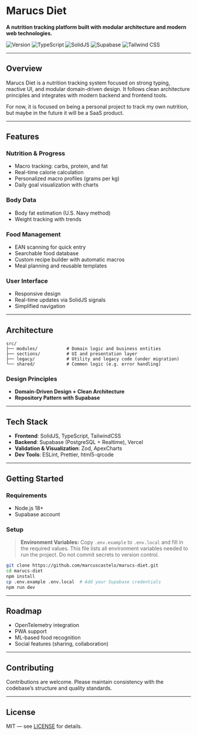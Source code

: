 # Marucs Diet

**A nutrition tracking platform built with modular architecture and modern web technologies.**

![Version](https://img.shields.io/badge/version-v0.9.0-blue.svg)
![TypeScript](https://img.shields.io/badge/TypeScript-007ACC?logo=typescript&logoColor=white)
![SolidJS](https://img.shields.io/badge/SolidJS-2c4f7c?logo=solid&logoColor=white)
![Supabase](https://img.shields.io/badge/Supabase-3ECF8E?logo=supabase&logoColor=white)
![Tailwind CSS](https://img.shields.io/badge/Tailwind_CSS-38B2AC?logo=tailwind-css&logoColor=white)

---

## Overview

Marucs Diet is a nutrition tracking system focused on strong typing, reactive UI, and modular domain-driven design. It follows clean architecture principles and integrates with modern backend and frontend tools.

For now, it is focused on being a personal project to track my own nutrition, but maybe in the future it will be a SaaS product.

---

## Features

### Nutrition & Progress
- Macro tracking: carbs, protein, and fat
- Real-time calorie calculation
- Personalized macro profiles (grams per kg)
- Daily goal visualization with charts

### Body Data
- Body fat estimation (U.S. Navy method)
- Weight tracking with trends

### Food Management
- EAN scanning for quick entry
- Searchable food database
- Custom recipe builder with automatic macros
- Meal planning and reusable templates

### User Interface
- Responsive design
- Real-time updates via SolidJS signals
- Simplified navigation

---

## Architecture

```
src/
├── modules/           # Domain logic and business entities
├── sections/          # UI and presentation layer
├── legacy/            # Utility and legacy code (under migration)
└── shared/            # Common logic (e.g. error handling)
```

### Design Principles
- **Domain-Driven Design + Clean Architecture**
- **Repository Pattern with Supabase**

---

## Tech Stack

- **Frontend**: SolidJS, TypeScript, TailwindCSS
- **Backend**: Supabase (PostgreSQL + Realtime), Vercel
- **Validation & Visualization**: Zod, ApexCharts
- **Dev Tools**: ESLint, Prettier, html5-qrcode

---

## Getting Started

### Requirements
- Node.js 18+
- Supabase account

### Setup

> **Environment Variables:**
> Copy `.env.example` to `.env.local` and fill in the required values. This file lists all environment variables needed to run the project. Do not commit secrets to version control.

```bash
git clone https://github.com/marcuscastelo/marucs-diet.git
cd marucs-diet
npm install
cp .env.example .env.local  # Add your Supabase credentials
npm run dev
```

---

## Roadmap

- OpenTelemetry integration
- PWA support
- ML-based food recognition
- Social features (sharing, collaboration)

---

## Contributing

Contributions are welcome. Please maintain consistency with the codebase’s structure and quality standards.

---

## License

MIT — see [LICENSE](LICENSE) for details.
